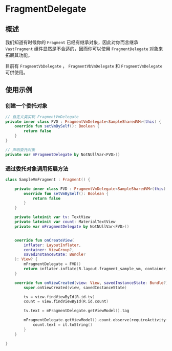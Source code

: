 # FragmentDelegate

## 概述

我们知道有时候你的 `Fragment` 已经有继承对象，因此对你而言继承 `VastFragment` 组件显然是不合适的，因而你可以使用 `FragmentDelegate` 对象来拓展其功能。

目前有 `FragmentVbDelegate` ， `FragmentVbVmDelegate` 和 `FragmentVmDelegate` 可供使用。

## 使用示例

### 创建一个委托对象

```kotlin
// 自定义类实现 FragmentVmDelegate
private inner class FVD : FragmentVmDelegate<SampleSharedVM>(this) {
    override fun setVmBySelf(): Boolean {
        return false
    }
}

// 声明委托对象
private var mFragmentDelegate by NotNUllVar<FVD>()
```

### 通过委托对象调用拓展方法

```kotlin
class SampleVmFragment : Fragment() {

    private inner class FVD : FragmentVmDelegate<SampleSharedVM>(this) {
        override fun setVmBySelf(): Boolean {
            return false
        }
    }

    private lateinit var tv: TextView
    private lateinit var count: MaterialTextView
    private var mFragmentDelegate by NotNUllVar<FVD>()


    override fun onCreateView(
        inflater: LayoutInflater,
        container: ViewGroup?,
        savedInstanceState: Bundle?
    ): View? {
        mFragmentDelegate = FVD()
        return inflater.inflate(R.layout.fragment_sample_vm, container, false)
    }

    override fun onViewCreated(view: View, savedInstanceState: Bundle?) {
        super.onViewCreated(view, savedInstanceState)

        tv = view.findViewById(R.id.tv)
        count = view.findViewById(R.id.count)

        tv.text = mFragmentDelegate.getViewModel().tag

        mFragmentDelegate.getViewModel().count.observe(requireActivity()) {
            count.text = it.toString()
        }
    }

}
```

